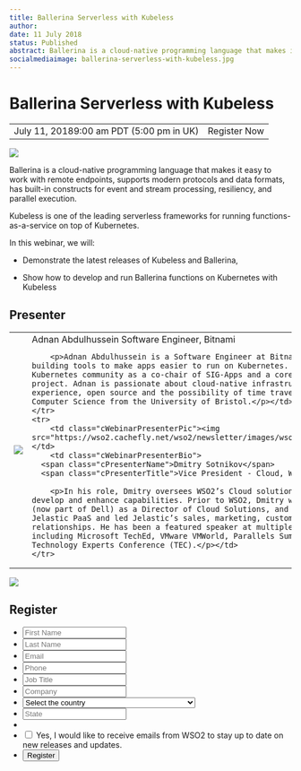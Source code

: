 ```yaml
---
title: Ballerina Serverless with Kubeless
author:
date: 11 July 2018
status: Published
abstract: Ballerina is a cloud-native programming language that makes it easy to work with remote endpoints, supports modern protocols and data formats, has built-in constructs for event and stream processing, resiliency, and parallel execution.
socialmediaimage: ballerina-serverless-with-kubeless.jpg
---
```

<script src="/js/ballerina-form.js"></script><link rel="stylesheet" href="/css/webinar-page.css"></link>

# Ballerina Serverless with Kubeless

<table class="cEventTable">
    <tr>
        <td class="cEventDateContainer"><span class="cEventDate">July 11, 2018</span>9:00 am PDT (5:00 pm in UK)</td>
        <td class="cEventURL"><a class="cEventRegistration" data-toggle="modal" data-target="#webinar_registration" target="_blank">Register Now</a></td>
    </tr>
</table>

<a href="https://kubeless.io/" target="_blank"><img class="cInlineLogo" src="/img/kubeless.png"/></a>

Ballerina is a cloud-native programming language that makes it easy to work with remote endpoints, supports modern protocols and data formats, has built-in constructs for event and stream processing, resiliency, and parallel execution.

Kubeless is one of the leading serverless frameworks for running functions-as-a-service on top of Kubernetes.

In this webinar, we will:
<ul>
<li><p>Demonstrate the latest releases of Kubeless and Ballerina,</p></li>
<li><p>Show how to develop and run Ballerina functions on Kubernetes with Kubeless</p> </li>
</ul>


## Presenter

<table class="cWebinarPresenter">
    <tr>
        <td class="cWebinarPresenterPic"><img src="/img/Adnan-Abdulhussein.jpg"/></td>
        <td class="cWebinarPresenterBio">
      <span class="cPresenterName">Adnan Abdulhussein</span>
      <span class="cPresenterTitle">Software Engineer, Bitnami</span>

        <p>Adnan Abdulhussein is a Software Engineer at Bitnami, where he works on building tools to make apps easier to run on Kubernetes. He contributes to the Kubernetes community as a co-chair of SIG-Apps and a core maintainer of the Helm project. Adnan is passionate about cloud-native infrastructure, developer tools & experience, open source and the possibility of time travel. He holds a BSc in Computer Science from the University of Bristol.</p></td>
    </tr>
    <tr>
        <td class="cWebinarPresenterPic"><img src="https://wso2.cachefly.net/wso2/newsletter/images/wso2coneu2017/Dmitry.jpg"/></td>
        <td class="cWebinarPresenterBio">
      <span class="cPresenterName">Dmitry Sotnikov</span>
      <span class="cPresenterTitle">Vice President - Cloud, WSO2</span>

        <p>In his role, Dmitry oversees WSO2’s Cloud solutions and drives efforts to develop and enhance capabilities. Prior to WSO2, Dmitry worked at Quest Software (now part of Dell) as a Director of Cloud Solutions, and later co-founded Jelastic PaaS and led Jelastic’s sales, marketing, customer and partner relationships. He has been a featured speaker at multiple industry events including Microsoft TechEd, VMware VMWorld, Parallels Summit, Quest Innovate, and Technology Experts Conference (TEC).</p></td>
    </tr>
</table>

<div id="webinar_registration" class="modal fade" role="dialog">
<div class="modal-dialog">
   <div class="modal-content">
      <div class="col-xs-12 col-sm-12 com-md-12 col-lg-12 cWebinarForm">
            <img class="cCloseButton" data-dismiss="modal" src="/img/close.svg"/>
         <h2>Register </h2>
         <form name="webinarForm" method="post" action="" id="webinarForm">
             <ul>
            <li><input type="text" maxlength="50" value="" name="first_name" placeholder="First Name" title="First Name" class="cTextfieldstyle contact_first_name"></li>
            <li><input type="text" maxlength="50" value="" name="last_name" placeholder="Last Name" title="Last Name" class="cTextfieldstyle contact_last_name"></li>
            <li><input type="text" maxlength="50" value="" name="email" placeholder="Email" title="Email" class="cTextfieldstyle contact_email"></li>
            <li><input type="text" maxlength="50" value="" name="phone" placeholder="Phone" title="Phone" class="cTextfieldstyle contact_phone"></li>
            <li><input type="text" maxlength="50" value="" placeholder="Job Title" name="job_title" class="cTextfieldstyle contact_job_title" title="Job Title"></li>
            <li><input type="text" maxlength="50" value="" name="company" placeholder="Company" title="Company" class="cTextfieldstyle contact_company"></li>
            <li>
               <select class="cSelect contact_country" name="country">
                  <option value="">Select the country</option>
                  <option value="United States">United States</option>
                  <option value="United Kingdom">United Kingdom</option>
                  <option value="Afghanistan">Afghanistan</option>
                  <option value="Aland Islands">Aland Islands</option>
                  <option value="Albania">Albania</option>
                  <option value="Algeria">Algeria</option>
                  <option value="American Samoa">American Samoa</option>
                  <option value="Andorra">Andorra</option>
                  <option value="Angola">Angola</option>
                  <option value="Angola">Angola</option>
                  <option value="Anguilla">Anguilla</option>
                  <option value="Antarctica">Antarctica</option>
                  <option value="Antigua And Barbuda">Antigua And Barbuda</option>
                  <option value="Argentina">Argentina</option>
                  <option value="Armenia">Armenia</option>
                  <option value="Aruba">Aruba</option>
                  <option value="Australia">Australia</option>
                  <option value="Austria">Austria</option>
                  <option value="Azerbaijan">Azerbaijan</option>
                  <option value="Bahamas">Bahamas</option>
                  <option value="Bahrain">Bahrain</option>
                  <option value="Bangladesh">Bangladesh</option>
                  <option value="Barbados">Barbados</option>
                  <option value="Belarus">Belarus</option>
                  <option value="Belgium">Belgium</option>
                  <option value="Belize">Belize</option>
                  <option value="Benin">Benin</option>
                  <option value="Bermuda">Bermuda</option>
                  <option value="Bhutan">Bhutan</option>
                  <option value="Bolivia">Bolivia</option>
                  <option value="Bosnia And Herzegovina">Bosnia And Herzegovina</option>
                  <option value="Botswana">Botswana</option>
                  <option value="Bouvet Island">Bouvet Island</option>
                  <option value="Brazil">Brazil</option>
                  <option value="British Indian Ocean Territory">British Indian Ocean Territory</option>
                  <option value="British Virgin Islands">British Virgin Islands</option>
                  <option value="Brunei">Brunei</option>
                  <option value="Bulgaria">Bulgaria</option>
                  <option value="Burkina Faso">Burkina Faso</option>
                  <option value="Burundi">Burundi</option>
                  <option value="Cambodia">Cambodia</option>
                  <option value="Cameroon">Cameroon</option>
                  <option value="Canada">Canada</option>
                  <option value="Cape Verde">Cape Verde</option>
                  <option value="Cayman Islands">Cayman Islands</option>
                  <option value="Central African Republic">Central African Republic</option>
                  <option value="Chad">Chad</option>
                  <option value="Chile">Chile</option>
                  <option value="China">China</option>
                  <option value="Christmas Island">Christmas Island</option>
                  <option value="Cocos (Keeling) Islands">Cocos (Keeling) Islands</option>
                  <option value="Colombia">Colombia</option>
                  <option value="Comoros">Comoros</option>
                  <option value="Congo">Congo</option>
                  <option value="Cook Islands">Cook Islands</option>
                  <option value="Costa Rica">Costa Rica</option>
                  <option value="Cote D Ivoire">Cote D Ivoire</option>
                  <option value="Croatia">Croatia</option>
                  <option value="Cuba">Cuba</option>
                  <option value="Cyprus">Cyprus</option>
                  <option value="Czech Republic">Czech Republic</option>
                  <option value="Denmark">Denmark</option>
                  <option value="Djibouti">Djibouti</option>
                  <option value="Dominica">Dominica</option>
                  <option value="Dominican Republic">Dominican Republic</option>
                  <option value="Ecuador">Ecuador</option>
                  <option value="Egypt">Egypt</option>
                  <option value="El Salvador">El Salvador</option>
                  <option value="Equatorial Guinea">Equatorial Guinea</option>
                  <option value="Eritrea">Eritrea</option>
                  <option value="Estonia">Estonia</option>
                  <option value="Ethiopia">Ethiopia</option>
                  <option value="Falkland Islands">Falkland Islands</option>
                  <option value="Faroe Islands">Faroe Islands</option>
                  <option value="Fiji">Fiji</option>
                  <option value="Finland">Finland</option>
                  <option value="France">France</option>
                  <option value="French Guiana">French Guiana</option>
                  <option value="French Polynesia">French Polynesia</option>
                  <option value="French Southern Territories">French Southern Territories</option>
                  <option value="Gabon">Gabon</option>
                  <option value="Gambia">Gambia</option>
                  <option value="Georgia">Georgia</option>
                  <option value="Germany">Germany</option>
                  <option value="Ghana">Ghana</option>
                  <option value="Gibraltar">Gibraltar</option>
                  <option value="Greece">Greece</option>
                  <option value="Greenland">Greenland</option>
                  <option value="Grenada">Grenada</option>
                  <option value="Guadeloupe">Guadeloupe</option>
                  <option value="Guam">Guam</option>
                  <option value="Guatemala">Guatemala</option>
                  <option value="Guernsey">Guernsey</option>
                  <option value="Guinea">Guinea</option>
                  <option value="Guinea-Bissau">Guinea-Bissau</option>
                  <option value="Guyana">Guyana</option>
                  <option value="Haiti">Haiti</option>
                  <option value="Heard Island And McDonald Islands">Heard Island And McDonald Islands</option>
                  <option value="Honduras">Honduras</option>
                  <option value="Hong Kong">Hong Kong</option>
                  <option value="Hungary">Hungary</option>
                  <option value="Iceland">Iceland</option>
                  <option value="India">India</option>
                  <option value="Indonesia">Indonesia</option>
                  <option value="Iran">Iran</option>
                  <option value="Iraq">Iraq</option>
                  <option value="Ireland">Ireland</option>
                  <option value="Isle of Man">Isle of Man</option>
                  <option value="Israel">Israel</option>
                  <option value="Italy">Italy</option>
                  <option value="Jamaica">Jamaica</option>
                  <option value="Japan">Japan</option>
                  <option value="Jersey">Jersey</option>
                  <option value="Jordan">Jordan</option>
                  <option value="Kazakhstan">Kazakhstan</option>
                  <option value="Kenya">Kenya</option>
                  <option value="Kiribati">Kiribati</option>
                  <option value="Korea">Korea</option>
                  <option value="Kuwait">Kuwait</option>
                  <option value="Kyrgyzstan">Kyrgyzstan</option>
                  <option value="Laos">Laos</option>
                  <option value="Latvia">Latvia</option>
                  <option value="Lebanon">Lebanon</option>
                  <option value="Lesotho">Lesotho</option>
                  <option value="Liberia">Liberia</option>
                  <option value="Libyan Arab Jamahiriya">Libyan Arab Jamahiriya</option>
                  <option value="Liechtenstein">Liechtenstein</option>
                  <option value="Lithuania">Lithuania</option>
                  <option value="Luxembourg">Luxembourg</option>
                  <option value="Macau">Macau</option>
                  <option value="Macedonia">Macedonia</option>
                  <option value="Madagascar">Madagascar</option>
                  <option value="Malawi">Malawi</option>
                  <option value="Malaysia">Malaysia</option>
                  <option value="Maldives">Maldives</option>
                  <option value="Mali">Mali</option>
                  <option value="Malta">Malta</option>
                  <option value="Marshall Islands">Marshall Islands</option>
                  <option value="Martinique">Martinique</option>
                  <option value="Mauritania">Mauritania</option>
                  <option value="Mauritius">Mauritius</option>
                  <option value="Mayotte">Mayotte</option>
                  <option value="Mexico">Mexico</option>
                  <option value="Micronesia">Micronesia</option>
                  <option value="Moldova">Moldova</option>
                  <option value="Monaco">Monaco</option>
                  <option value="Mongolia">Mongolia</option>
                  <option value="Montenegro">Montenegro</option>
                  <option value="Montserrat">Montserrat</option>
                  <option value="Morocco">Morocco</option>
                  <option value="Mozambique">Mozambique</option>
                  <option value="Myanmar">Myanmar</option>
                  <option value="Namibia">Namibia</option>
                  <option value="Nauru">Nauru</option>
                  <option value="Nepal">Nepal</option>
                  <option value="Netherlands">Netherlands</option>
                  <option value="Netherlands Antilles">Netherlands Antilles</option>
                  <option value="New Caledonia">New Caledonia</option>
                  <option value="New Zealand">New Zealand</option>
                  <option value="Nicaragua">Nicaragua</option>
                  <option value="Niger">Niger</option>
                  <option value="Nigeria">Nigeria</option>
                  <option value="Niue">Niue</option>
                  <option value="Norfolk Island">Norfolk Island</option>
                  <option value="Northern Mariana Islands">Northern Mariana Islands</option>
                  <option value="Norway">Norway</option>
                  <option value="Oman">Oman</option>
                  <option value="Pakistan">Pakistan</option>
                  <option value="Palau">Palau</option>
                  <option value="Palestinian Territory Occupied">Palestinian Territory Occupied</option>
                  <option value="Panama">Panama</option>
                  <option value="Papua New Guinea">Papua New Guinea</option>
                  <option value="Paraguay">Paraguay</option>
                  <option value="Peru">Peru</option>
                  <option value="Philippines">Philippines</option>
                  <option value="Pitcairn Islands">Pitcairn Islands</option>
                  <option value="Poland">Poland</option>
                  <option value="Portugal">Portugal</option>
                  <option value="Puerto Rico">Puerto Rico</option>
                  <option value="Qatar">Qatar</option>
                  <option value="Reunion">Reunion</option>
                  <option value="Romania">Romania</option>
                  <option value="Russia">Russia</option>
                  <option value="Rwanda">Rwanda</option>
                  <option value="Saint Barthelemy">Saint Barthelemy</option>
                  <option value="Saint Helena">Saint Helena</option>
                  <option value="Saint Kitts and Nevis">Saint Kitts and Nevis</option>
                  <option value="Saint Lucia">Saint Lucia</option>
                  <option value="Saint Martin">Saint Martin</option>
                  <option value="Saint Pierre">Saint Pierre</option>
                  <option value="Saint Vincent">Saint Vincent</option>
                  <option value="Samoa">Samoa</option>
                  <option value="San Marino">San Marino</option>
                  <option value="Sao Tome and Principe">Sao Tome and Principe</option>
                  <option value="Saudi Arabia">Saudi Arabia</option>
                  <option value="Senegal">Senegal</option>
                  <option value="Serbia">Serbia</option>
                  <option value="Seychelles">Seychelles</option>
                  <option value="Sierra Leone">Sierra Leone</option>
                  <option value="Singapore">Singapore</option>
                  <option value="Slovakia">Slovakia</option>
                  <option value="Slovenia">Slovenia</option>
                  <option value="Solomon Islands">Solomon Islands</option>
                  <option value="Somalia">Somalia</option>
                  <option value="South Africa">South Africa</option>
                  <option value="South Georgia And The South Sandwich Islands">South Georgia And The South Sandwich Islands</option>
                  <option value="South Korea">South Korea</option>
                  <option value="Spain">Spain</option>
                  <option value="Sri Lanka">Sri Lanka</option>
                  <option value="Sudan">Sudan</option>
                  <option value="Suriname">Suriname</option>
                  <option value="Svalbard And Jan Mayen">Svalbard And Jan Mayen</option>
                  <option value="Swaziland">Swaziland</option>
                  <option value="Sweden">Sweden</option>
                  <option value="Switzerland">Switzerland</option>
                  <option value="Syrian Arab Republic">Syrian Arab Republic</option>
                  <option value="Taiwan">Taiwan</option>
                  <option value="Tajikistan">Tajikistan</option>
                  <option value="Tanzania">Tanzania</option>
                  <option value="Thailand">Thailand</option>
                  <option value="Timor-Leste">Timor-Leste</option>
                  <option value="Togo">Togo</option>
                  <option value="Tokelau">Tokelau</option>
                  <option value="Tonga">Tonga</option>
                  <option value="Trinidad and Tobago">Trinidad and Tobago</option>
                  <option value="Tunisia">Tunisia</option>
                  <option value="Turkey">Turkey</option>
                  <option value="Turkmenistan">Turkmenistan</option>
                  <option value="Turks And Caicos Islands">Turks And Caicos Islands</option>
                  <option value="Tuvalu">Tuvalu</option>
                  <option value="UAE">UAE</option>
                  <option value="Uganda">Uganda</option>
                  <option value="Ukraine">Ukraine</option>
                  <option value="United Kingdom">United Kingdom</option>
                  <option value="United States">United States</option>
                  <option value="United States Minor Outlying Islands">United States Minor Outlying Islands</option>
                  <option value="Uruguay">Uruguay</option>
                  <option value="Uzbekistan">Uzbekistan</option>
                  <option value="Vanuatu">Vanuatu</option>
                  <option value="Vatican City">Vatican City</option>
                  <option value="Venezuela">Venezuela</option>
                  <option value="Vietnam">Vietnam</option>
                  <option value="Virgin Islands">Virgin Islands</option>
                  <option value="Wallis And Futuna">Wallis And Futuna</option>
                  <option value="Western Sahara">Western Sahara</option>
                  <option value="Yemen">Yemen</option>
                  <option value="Zaire">Zaire</option>
                  <option value="Zambia">Zambia</option>
                  <option value="Zimbabwe">Zimbabwe</option>
               </select>
            </li>
            <li><input type="text" maxlength="50" name="state" value="" placeholder="State" class="cTextfieldstyle field_state contact_state" id="state_text" title="State"></li>
            <li>
               <select size="1" class="cSelect" id="state_select_us" style="display:none;">
                  <option value="">Select the State</option>
                  <option value="AK">AK</option>
                  <option value="AL">AL</option>
                  <option value="AR">AR</option>
                  <option value="AZ">AZ</option>
                  <option value="CA">CA</option>
                  <option value="CO">CO</option>
                  <option value="CT">CT</option>
                  <option value="DC">DC</option>
                  <option value="DE">DE</option>
                  <option value="FL">FL</option>
                  <option value="GA">GA</option>
                  <option value="HI">HI</option>
                  <option value="IA">IA</option>
                  <option value="ID">ID</option>
                  <option value="IL">IL</option>
                  <option value="IN">IN</option>
                  <option value="KS">KS</option>
                  <option value="KY">KY</option>
                  <option value="LA">LA</option>
                  <option value="MA">MA</option>
                  <option value="MD">MD</option>
                  <option value="ME">ME</option>
                  <option value="MI">MI</option>
                  <option value="MN">MN</option>
                  <option value="MO">MO</option>
                  <option value="MS">MS</option>
                  <option value="MT">MT</option>
                  <option value="NC">NC</option>
                  <option value="ND">ND</option>
                  <option value="NE">NE</option>
                  <option value="NH">NH</option>
                  <option value="NJ">NJ</option>
                  <option value="NM">NM</option>
                  <option value="NV">NV</option>
                  <option value="NY">NY</option>
                  <option value="OH">OH</option>
                  <option value="OK">OK</option>
                  <option value="OR">OR</option>
                  <option value="PA">PA</option>
                  <option value="PR">PR</option>
                  <option value="RI">RI</option>
                  <option value="SC">SC</option>
                  <option value="SD">SD</option>
                  <option value="TN">TN</option>
                  <option value="TX">TX</option>
                  <option value="UT">UT</option>
                  <option value="VA">VA</option>
                  <option value="VT">VT</option>
                  <option value="WA">WA</option>
                  <option value="WI">WI</option>
                  <option value="WV">WV</option>
                  <option value="WY">WY</option>
               </select>
            </li>
            <li style="display:none;">
               <select size="1" class="cSelect" id="state_select_can">
                  <option value="">Select the State</option>
                  <option value="AB">AB</option>
                  <option value="BC">BC</option>
                  <option value="MB">MB</option>
                  <option value="NB">NB</option>
                  <option value="NL">NL</option>
                  <option value="NS">NS</option>
                  <option value="NT">NT</option>
                  <option value="NU">NU</option>
                  <option value="ON">ON</option>
                  <option value="PE">PE</option>
                  <option value="QC">QC</option>
                  <option value="SK">SK</option>
                  <option value="YT">YT</option>
               </select>
            </li>
            <li><input type="checkbox" value="1" name="field_optin" class="field_optin" id="field_optin">&nbsp;Yes, I would like to receive emails from WSO2 to stay up to date on new releases and updates.</li>
            <li><input type="hidden" class="tokenid" value="" name="tokenid">
              <input type="hidden" class="pdep" value="/142131/2018-06-26/5672jb" name="pdep"><input type="hidden" class="w_id" value="794720699" name="w_id">
              <input class="cSubmitButton" type="submit" value="Register" name="webinar_submit" id="webinar_submit"></li>
            </ul>
         </form>
      </div>
</div>
</div>
</div>
